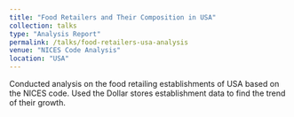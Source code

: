 ```yaml
---
title: "Food Retailers and Their Composition in USA"
collection: talks
type: "Analysis Report"
permalink: /talks/food-retailers-usa-analysis
venue: "NICES Code Analysis"
location: "USA"
---
```


 Conducted analysis on the food retailing establishments of USA based on the NICES code. Used
 the Dollar stores establishment data to find the trend of their growth.

